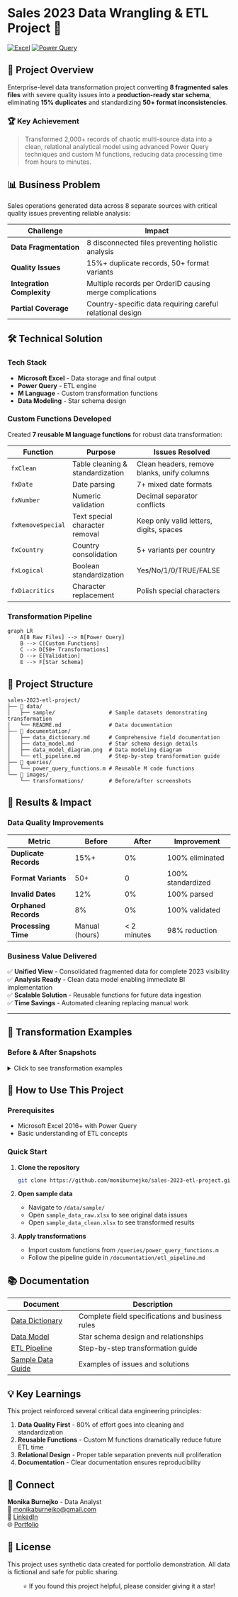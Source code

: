 # Sales 2023 Data Wrangling & ETL Project 🔧

[![Excel](https://img.shields.io/badge/Excel-217346?style=for-the-badge&logo=microsoft-excel&logoColor=white)](https://www.microsoft.com/excel)
[![Power Query](https://img.shields.io/badge/Power_Query-F2C811?style=for-the-badge&logo=powerbi&logoColor=black)](https://powerquery.microsoft.com/)

## 🎯 Project Overview

Enterprise-level data transformation project converting **8 fragmented sales files** with severe quality issues into a **production-ready star schema**, eliminating **15% duplicates** and standardizing **50+ format inconsistencies**.

### 🏆 Key Achievement
> Transformed 2,000+ records of chaotic multi-source data into a clean, relational analytical model using advanced Power Query techniques and custom M functions, reducing data processing time from hours to minutes.

## 📊 Business Problem

Sales operations generated data across 8 separate sources with critical quality issues preventing reliable analysis:

| Challenge | Impact | 
|-----------|--------|
| **Data Fragmentation** | 8 disconnected files preventing holistic analysis |
| **Quality Issues** | 15%+ duplicate records, 50+ format variants |
| **Integration Complexity** | Multiple records per OrderID causing merge complications |
| **Partial Coverage** | Country-specific data requiring careful relational design |

## 🛠 Technical Solution

### Tech Stack
- **Microsoft Excel** - Data storage and final output
- **Power Query** - ETL engine
- **M Language** - Custom transformation functions  
- **Data Modeling** - Star schema design

### Custom Functions Developed

Created **7 reusable M language functions** for robust data transformation:

| Function | Purpose | Issues Resolved |
|----------|---------|----------------|
| `fxClean` | Table cleaning & standardization | Clean headers, remove blanks, unify columns |
| `fxDate` | Date parsing | 7+ mixed date formats |
| `fxNumber` | Numeric validation | Decimal separator conflicts |
| `fxRemoveSpecial` | Text special character removal | Keep only valid letters, digits, spaces |
| `fxCountry` | Country consolidation | 5+ variants per country |
| `fxLogical` | Boolean standardization | Yes/No/1/0/TRUE/FALSE |
| `fxDiacritics` | Character replacement | Polish special characters |

### Transformation Pipeline

```mermaid
graph LR
    A[8 Raw Files] --> B[Power Query]
    B --> C[Custom Functions]
    C --> D[50+ Transformations]
    D --> E[Validation]
    E --> F[Star Schema]
```

## 📁 Project Structure

```
sales-2023-etl-project/
├── 📂 data/
│   ├── sample/                 # Sample datasets demonstrating transformation
│   └── README.md               # Data documentation
├── 📂 documentation/
│   ├── data_dictionary.md      # Comprehensive field documentation
│   ├── data_model.md           # Star schema design details
│   ├── data_model_diagram.png  # Data modeling diagram
│   └── etl_pipeline.md         # Step-by-step transformation guide
├── 📂 queries/
│   └── power_query_functions.m # Reusable M code functions
└── 📂 images/
    └── transformations/        # Before/after screenshots
```

## 🎯 Results & Impact

### Data Quality Improvements

| Metric | Before | After | Improvement |
|--------|--------|-------|-------------|
| **Duplicate Records** | 15%+ | 0% | 100% eliminated |
| **Format Variants** | 50+ | 0 | 100% standardized |
| **Invalid Dates** | 12% | 0% | 100% parsed |
| **Orphaned Records** | 8% | 0% | 100% validated |
| **Processing Time** | Manual (hours) | < 2 minutes | 98% reduction |

### Business Value Delivered

✅ **Unified View** - Consolidated fragmented data for complete 2023 visibility  
✅ **Analysis Ready** - Clean data model enabling immediate BI implementation  
✅ **Scalable Solution** - Reusable functions for future data ingestion  
✅ **Time Savings** - Automated cleaning replacing manual work  

---

## 📸 Transformation Examples

### Before & After Snapshots

<details>
<summary>Click to see transformation examples</summary>

#### Date Standardization
```
Before: 03/30/23, 28.01.2023, 2023-Jan-06, 44937 (Excel serial)
After:  2023-03-30 (ISO 8601 format)
```

#### Product Package Normalization  
```
Before: "6x330ml", "24 × 330 ml", "0.5L", "500g"
After:  "6 × 0.33 L" (standardized format)
```

#### Shipping Data Parsing
```
Before: "DPD | Express | 2–4d"
After:  Carrier: DPD, Type: Express, Days: 2-4
```

</details>

## 🚀 How to Use This Project

### Prerequisites
- Microsoft Excel 2016+ with Power Query
- Basic understanding of ETL concepts

### Quick Start

1. **Clone the repository**
   ```bash
   git clone https://github.com/moniburnejko/sales-2023-etl-project.git
   ```

2. **Open sample data**
   - Navigate to `/data/sample/`
   - Open `sample_data_raw.xlsx` to see original data issues
   - Open `sample_data_clean.xlsx` to see transformed results

3. **Apply transformations**
   - Import custom functions from `/queries/power_query_functions.m`
   - Follow the pipeline guide in `/documentation/etl_pipeline.md`

## 📚 Documentation

| Document | Description |
|----------|-------------|
| [Data Dictionary](documentation/data_dictionary.md) | Complete field specifications and business rules |
| [Data Model](documentation/data_model.md) | Star schema design and relationships |
| [ETL Pipeline](documentation/etl_pipeline.md) | Step-by-step transformation guide |
| [Sample Data Guide](data/sample/sample_data_documentation.md) | Examples of issues and solutions |

## 💡 Key Learnings

This project reinforced several critical data engineering principles:

1. **Data Quality First** - 80% of effort goes into cleaning and standardization
2. **Reusable Functions** - Custom M functions dramatically reduce future ETL time
3. **Relational Design** - Proper table separation prevents null proliferation
4. **Documentation** - Clear documentation ensures reproducibility

## 🔗 Connect

**Monika Burnejko** - Data Analyst  
📧 [monikaburnejko@gmail.com](mailto:monikaburnejko@gmail.com)  
💼 [LinkedIn](https://www.linkedin.com/in/monika-burnejko-9301a1357)  
🌐 [Portfolio](https://www.notion.so/monikaburnejko/Data-Analytics-Portfolio-2761bac67ca9807298aee038976f0085)

## 📝 License

This project uses synthetic data created for portfolio demonstration. All data is fictional and safe for public sharing.

<p align="center">
⭐ If you found this project helpful, please consider giving it a star!
</p>
